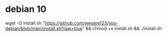 # debian 10
wget -O install.sh "https://github.com/wegare123/vps-debian/blob/main/install.sh?raw=true" && chmod +x install.sh && ./install.sh

